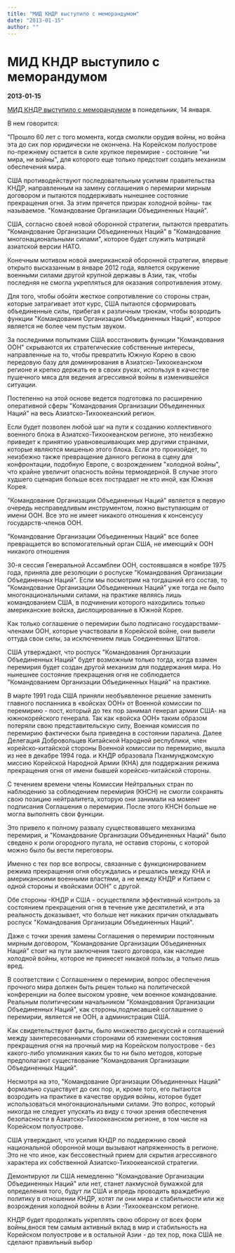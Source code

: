 ```yaml
---
title: "МИД КНДР выступило с меморандумом"
date: "2013-01-15"
author: ""
---
```


# МИД КНДР выступило с меморандумом

**2013-01-15** 

[МИД КНДР выступило с меморандумом](http://www.kcna.kp/kcna.user.article.retrieveNewsViewInfoList.kcmsf) в понедельник, 14 января.

В нем говорится:

 "Прошло 60 лет с того момента, когда смолкли орудия войны, но война эта до сих пор юридически не окончена. На Корейском полуострове по-прежнему остается в силе хрупкое перемирие - состояние "ни мира, ни войны", для которого еще только предстоит создать механизм обеспечения мира.

США противодействуют последовательным усилиям правительства КНДР, направленным на замену соглашения о перемирии мирным договором и пытаются поддерживать нынешнее состояние прекращения огня. За этим прячется призрак холодной войны- так называемое. "Командование Организации Объединенных Наций".

США, согласно своей новой оборонной стратегии, пытаются превратить "Командование Организации Объединенных Наций" в "Командование многонациональными силами", которое будет служить матрицей азиатской версии НАТО.

Конечным мотивом новой американской оборонной стратегии, впервые открыто высказанным в январе 2012 года, является окружение военными силами другой крупной державы в Азии, так, чтобы последняя не cмогла укрепляться для оказания сопротивления этому.

Для того, чтобы обойти жесткое сопротивление со стороны стран, которые затрагивает этот курс, США пытаются сформировать объединенные силы, прибегая к различным трюкам, чтобы возродить функции "Командования Организации Объединенных Наций", которое является не более чем пустым звуком.

За последними попытками США восстановить функции "Командования ООН" скрываются их стратегические собственные интересы, направленные на то, чтобы превратить Южную Корею в свою передовую базу для доминирования в Азиатско-Тихоокеанском регионе и крепко держать ее в своих руках, используя в качестве пушечного мяса для ведения агрессивной войны в изменившейся ситуации.

Постепенно на этой основе ведется подготовка по расширению оперативной сферы "Командования Организации Объединенных Наций" на весь Азиатско-Тихоокеанский регион.

Если будет позволен любой шаг на пути к созданию коллективного военного блока в Азиатско-Тихоокеанском регионе, это неизбежно приведет к принятию уравновешивающих мер другими странами, которые являются мишенью этого блока. Если это произойдет, то неизбежно также превращение данного региона в сцену для конфронтации, подобную Европе, с возрождением "холодной войны", что крайне увеличит опасность войны термоядерной. В случае этого худшего сценария больше всех пострадает не кто иной, как Южная Корея.

 "Командование Организации Объединенных Наций" является в первую очередь несправедливым инструментом, ложно выступающим от имени ООН. Все это не имеет никакого отношения к консенсусу государств-членов ООН.

 "Командование Организации Объединенных Наций" все более превращается во вспомогательный орган США, не имеющий к ООН никакого отношения

30-я сессия Генеральной Ассамблеи ООН, состоявшаяся в ноябре 1975 года, приняла две резолюции о роспуске "Командования Организации Объединенных Наций". Если мы посмотрим на тогдашний его состав, то "Командование Организации Объединенных Наций" уже тогда не было многонациональными силами, на практике являясь лишь командованием США, в подчинении которого находились только американские войска, дислоцированные в Южной Корее.

Как только соглашение о перемирии было подписано государствами-членами ООН, которые участвовали в Корейской войне, они вывели оттуда свои силы, за исключением лишь Соединенных Штатов.

США утверждают, что роспуск "Командования Организации Объединенных Наций" будет возможным только тогда, когда взамен перемирия будет создан другой механизм для поддержания мира. Но нынешнее состояние прекращения огня не соблюдается "Командованием Организации Объединенных Наций" на практике.

В марте 1991 года США приняли необъявленное решение заменить главного посланника в «войсках ООН» от Военной комиссии по перемирию - пост, который до тех пор занимал генерал армии США- на южнокорейского генерала. Так как «войска ООН» таким образом потеряли свою представительскую силу, Военная комиссия по перемирию фактически была приведена в состоянии паралича. Далее Делегация Добровольцев Китайской Народной республики, член корейско-китайской стороны Военной комиссии по перемирию, вышла из нее в декабре 1994 года. и КНДР образовала Пханмунджомскую миссию Корейской Народной Армии (КНА) для поддержания режима прекращения огня от имени бывшей корейско-китайской стороны.

С течением времени члены Комиссии Нейтральных стран по наблюдению за соблюдением перемирия (КНСН) не смогли сохранять свою позицию нейтралитета, которую они занимали на момент подписания Соглашения о перемирии. После этого КНСН больше не могла выполнять свои функции.

Это привело к полному развалу существовавшего механизма перемирия, и "Командование Организации Объединенных Наций" было сведено к роли огородного пугала, не оставив стороны, с которой можно было бы вести переговоры.

Именно с тех пор все вопросы, связанные с функционированием режима прекращения огня обсуждались и решались между КНА и американскими военными властями, а не между КНДР и Китаем с одной стороны и «войсками ООН" с другой.

Обе стороны -КНДР и США - осуществляли эффективный контроль за состоянием прекращения огня в течение уже десятилетий, и эта реальность доказывает, что больше нет никаких причин откладывать роспуск "Командования Организации Объединенных Наций".

Даже с точки зрения замены Соглашения о перемирии постоянным мирным договором, "Командование Организации Объединенных Наций" стоит на пути заключения такого договора, как наследие холодной войны, которое не принесет никакой пользы, а только лишь вред.

В соответствии с Соглашением о перемирии, вопрос обеспечения прочного мира должен быть решен только на политической конференции на более высоком уровне, чем военное командование. Реальным политическим начальником "Командования Организации Объединенных Наций", как стороны,подписавшей соглашение о перемирии, является не ООН, а администрация США.

Как свидетельствуют факты, было множество дискуссий и соглашений между заинтересованными сторонами об изменении состояния прекращения огня на прочный мир на Корейском полуострове - без какого-либо упоминания каких бы то ни было методов, которые предполагают существование "Командования Организации Объединенных Наций".

Несмотря на это, "Командование Организации Объединенных Наций" формально существует до сих пор, и, кроме того, его пытаются возродить на практике в качестве орудия войны, которое будет использоваться многонациональными силами. Это вопрос, который никогда не следует упускать из виду с точки зрения обеспечения безопасности в Азиатско-Тихоокеанском регионе, в том числе на Корейском полуострове.

США утверждают, что усилия КНДР по поддержнию своей национальной оборонной мощи вызывают напряженность в регионе. Это не что иное, как бессовестный прием для скрытия агрессивного характера их собственной Азиатско-Тихоокеанской стратегии.

Демонтируют ли США немедленно "Командование Организации Объединенных Наций" или нет, станет лакмусной бумажкой для определения того, будут ли США и впредь проводить враждебную политику в отношении КНДР, хотят ли они мира и стабильности или же возрождения холодной войны в Азии -Тихоокеанском регионе.

КНДР будет продолжать укреплять свою оборону от всех форм войны,внося тем самым активный вклад в мир и стабильность на Корейском полуострове и в остальной Азии - до тех пор, пока США не сделают правильный выбор